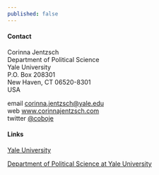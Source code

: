 ```yaml
---
published: false
---
```


#### Contact

Corinna Jentzsch  
Department of Political Science  
Yale University  
P.O. Box 208301  
New Haven, CT 06520-8301  
USA

email <corinna.jentzsch@yale.edu>  
web www.corinnajentzsch.com  
twitter [@coboje](https://twitter.com/coboje)  

#### Links

[Yale University](www.yale.edu "Yale University")

[Department of Political Science at Yale University](http://politicalscience.yale.edu/ "Department of Political Science at Yale University")


